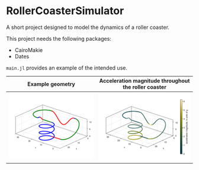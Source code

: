 # RollerCoasterSimulator

A short project designed to model the dynamics of a roller coaster. 

This project needs the following packages:
- CairoMakie
- Dates

`main.jl` provides an example of the intended use. 

| Example geometry | Acceleration magnitude throughout the roller coaster |
|-----|------|
| ![Geometry](figures/egReadMe1.png) | ![Dynamics](figures/egReadMe2.png) |
